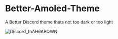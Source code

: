# Better-Amoled-Theme
A Better Discord theme thats not too dark or too light

![Discord_fhAH6KBQWN](https://user-images.githubusercontent.com/96982940/149345249-dfa15337-f953-49e9-9825-a4848b4ff716.png)
